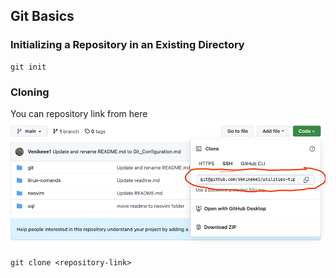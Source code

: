 ## Git Basics

### Initializing a Repository in an Existing Directory
```
git init
```

### Cloning
You can repository link from here 
![alt where to clone repo](./clone-hint.png)
```
git clone <repository-link>
```
